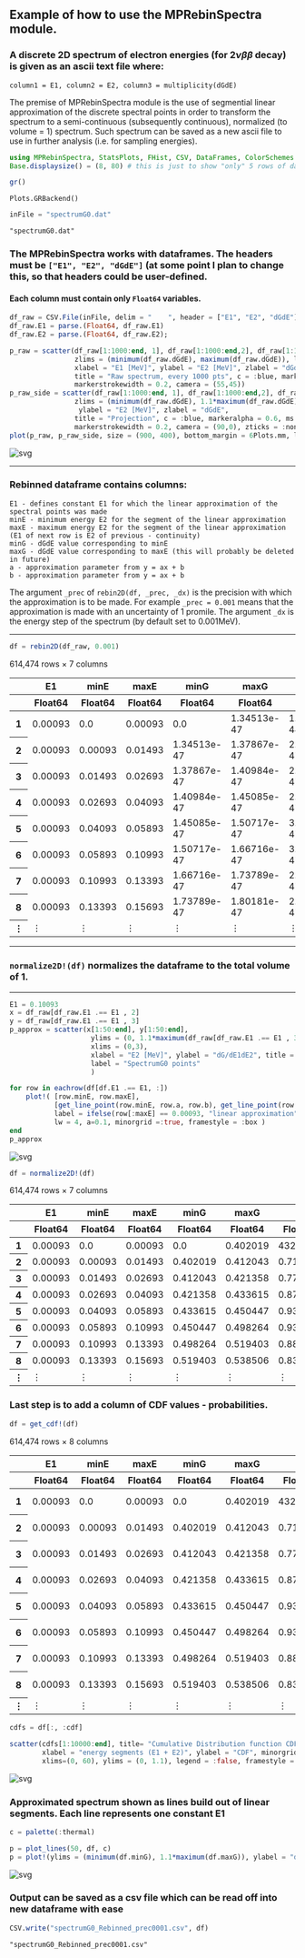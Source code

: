 ## Example of how to use the MPRebinSpectra module. 
### A discrete 2D spectrum of electron energies (for $2\nu\beta\beta$ decay) is given as an ascii text file where:
    column1 = E1, column2 = E2, column3 = multiplicity(dGdE)

The premise of MPRebinSpectra module is the use of segmential linear approximation of the discrete spectral points in order to transform the spectrum to a semi-continuous (subsequently continuous), normalized (to volume = 1) spectrum. Such spectrum can be saved as a new ascii file to use in further analysis (i.e. for sampling energies).  


```julia
using MPRebinSpectra, StatsPlots, FHist, CSV, DataFrames, ColorSchemes
Base.displaysize() = (8, 80) # this is just to show "only" 5 rows of dataframes
```


```julia
gr()
```




    Plots.GRBackend()




```julia
inFile = "spectrumG0.dat"
```




    "spectrumG0.dat"



### The MPRebinSpectra works with dataframes. The headers must be ```["E1", "E2", "dGdE"]``` (at some point I plan to change this, so that headers could be user-defined. 

#### Each column must contain only ```Float64``` variables. 


```julia
df_raw = CSV.File(inFile, delim = "    ", header = ["E1", "E2", "dGdE"]) |> DataFrame
df_raw.E1 = parse.(Float64, df_raw.E1)
df_raw.E2 = parse.(Float64, df_raw.E2);
```


```julia
p_raw = scatter(df_raw[1:1000:end, 1], df_raw[1:1000:end,2], df_raw[1:1000:end,3],
                zlims = (minimum(df_raw.dGdE), maximum(df_raw.dGdE)), legend = :false,
                xlabel = "E1 [MeV]", ylabel = "E2 [MeV]", zlabel = "dGdE", 
                title = "Raw spectrum, every 1000 pts", c = :blue, markeralpha = 1, ms = 2.5,
                markerstrokewidth = 0.2, camera = (55,45))
p_raw_side = scatter(df_raw[1:1000:end, 1], df_raw[1:1000:end,2], df_raw[1:1000:end,3],
                zlims = (minimum(df_raw.dGdE), 1.1*maximum(df_raw.dGdE)), legend = :false,
                 ylabel = "E2 [MeV]", zlabel = "dGdE", 
                title = "Projection", c = :blue, markeralpha = 0.6, ms = 4,
                markerstrokewidth = 0.2, camera = (90,0), zticks = :none)
plot(p_raw, p_raw_side, size = (900, 400), bottom_margin = 6Plots.mm, left_margin = 6Plots.mm)
```




    
![svg](output_6_0.svg)
    



----------------------------------------

### Rebinned dataframe contains columns:
    E1 - defines constant E1 for which the linear approximation of the spectral points was made
    minE - minimum energy E2 for the segment of the linear approximation 
    maxE - maximum energy E2 for the segment of the linear approximation (E1 of next row is E2 of previous - continuity)
    minG - dGdE value corresponding to minE 
    maxG - dGdE value corresponding to maxE (this will probably be deleted in future)
    a - approximation parameter from y = ax + b
    b - approximation parameter from y = ax + b
    
The argument ```_prec``` of ```rebin2D(df, _prec, _dx)``` is the precision with which the approximation is to be made. For example ```_prec = 0.001``` means that the approximation is made with an uncertainty of 1 promile. The argument ```_dx``` is the energy step of the spectrum (by default set to 0.001MeV). 

-------------------------------------------------------------------


```julia
df = rebin2D(df_raw, 0.001)
```




<div class="data-frame"><p>614,474 rows × 7 columns</p><table class="data-frame"><thead><tr><th></th><th>E1</th><th>minE</th><th>maxE</th><th>minG</th><th>maxG</th><th>a</th><th>b</th></tr><tr><th></th><th title="Float64">Float64</th><th title="Float64">Float64</th><th title="Float64">Float64</th><th title="Float64">Float64</th><th title="Float64">Float64</th><th title="Float64">Float64</th><th title="Float64">Float64</th></tr></thead><tbody><tr><th>1</th><td>0.00093</td><td>0.0</td><td>0.00093</td><td>0.0</td><td>1.34513e-47</td><td>1.44638e-44</td><td>0.0</td></tr><tr><th>2</th><td>0.00093</td><td>0.00093</td><td>0.01493</td><td>1.34513e-47</td><td>1.37867e-47</td><td>2.39571e-47</td><td>1.3429e-47</td></tr><tr><th>3</th><td>0.00093</td><td>0.01493</td><td>0.02693</td><td>1.37867e-47</td><td>1.40984e-47</td><td>2.5975e-47</td><td>1.33989e-47</td></tr><tr><th>4</th><td>0.00093</td><td>0.02693</td><td>0.04093</td><td>1.40984e-47</td><td>1.45085e-47</td><td>2.92929e-47</td><td>1.33095e-47</td></tr><tr><th>5</th><td>0.00093</td><td>0.04093</td><td>0.05893</td><td>1.45085e-47</td><td>1.50717e-47</td><td>3.12889e-47</td><td>1.32278e-47</td></tr><tr><th>6</th><td>0.00093</td><td>0.05893</td><td>0.10993</td><td>1.50717e-47</td><td>1.66716e-47</td><td>3.13706e-47</td><td>1.3223e-47</td></tr><tr><th>7</th><td>0.00093</td><td>0.10993</td><td>0.13393</td><td>1.66716e-47</td><td>1.73789e-47</td><td>2.94708e-47</td><td>1.34319e-47</td></tr><tr><th>8</th><td>0.00093</td><td>0.13393</td><td>0.15693</td><td>1.73789e-47</td><td>1.80181e-47</td><td>2.77913e-47</td><td>1.36568e-47</td></tr><tr><th>&vellip;</th><td>&vellip;</td><td>&vellip;</td><td>&vellip;</td><td>&vellip;</td><td>&vellip;</td><td>&vellip;</td><td>&vellip;</td></tr></tbody></table></div>



----------------------------

### ```normalize2D!(df)``` normalizes the dataframe to the total volume of 1. 

-----------------------------


```julia
E1 = 0.10093
x = df_raw[df_raw.E1 .== E1 , 2]
y = df_raw[df_raw.E1 .== E1 , 3]
p_approx = scatter(x[1:50:end], y[1:50:end],
                    ylims = (0, 1.1*maximum(df_raw[df_raw.E1 .== E1 , 3])),
                    xlims = (0,3),
                    xlabel = "E2 [MeV]", ylabel = "dG/dE1dE2", title = "E1 = $E1 MeV; every 50 points",
                    label = "SpectrumG0 points"
                    )

for row in eachrow(df[df.E1 .== E1, :])
    plot!( [row.minE, row.maxE], 
           [get_line_point(row.minE, row.a, row.b), get_line_point(row.maxE, row.a, row.b)], 
           label = ifelse(row[:maxE] == 0.00093, "linear approximation", ""), 
           lw = 4, a=0.1, minorgrid =:true, framestyle = :box )
end
p_approx
```




    
![svg](output_10_0.svg)
    




```julia
df = normalize2D!(df)
```




<div class="data-frame"><p>614,474 rows × 7 columns</p><table class="data-frame"><thead><tr><th></th><th>E1</th><th>minE</th><th>maxE</th><th>minG</th><th>maxG</th><th>a</th><th>b</th></tr><tr><th></th><th title="Float64">Float64</th><th title="Float64">Float64</th><th title="Float64">Float64</th><th title="Float64">Float64</th><th title="Float64">Float64</th><th title="Float64">Float64</th><th title="Float64">Float64</th></tr></thead><tbody><tr><th>1</th><td>0.00093</td><td>0.0</td><td>0.00093</td><td>0.0</td><td>0.402019</td><td>432.278</td><td>0.0</td></tr><tr><th>2</th><td>0.00093</td><td>0.00093</td><td>0.01493</td><td>0.402019</td><td>0.412043</td><td>0.716006</td><td>0.401353</td></tr><tr><th>3</th><td>0.00093</td><td>0.01493</td><td>0.02693</td><td>0.412043</td><td>0.421358</td><td>0.776314</td><td>0.400452</td></tr><tr><th>4</th><td>0.00093</td><td>0.02693</td><td>0.04093</td><td>0.421358</td><td>0.433615</td><td>0.875475</td><td>0.397782</td></tr><tr><th>5</th><td>0.00093</td><td>0.04093</td><td>0.05893</td><td>0.433615</td><td>0.450447</td><td>0.93513</td><td>0.39534</td></tr><tr><th>6</th><td>0.00093</td><td>0.05893</td><td>0.10993</td><td>0.450447</td><td>0.498264</td><td>0.937572</td><td>0.395196</td></tr><tr><th>7</th><td>0.00093</td><td>0.10993</td><td>0.13393</td><td>0.498264</td><td>0.519403</td><td>0.880794</td><td>0.401438</td></tr><tr><th>8</th><td>0.00093</td><td>0.13393</td><td>0.15693</td><td>0.519403</td><td>0.538506</td><td>0.830598</td><td>0.408161</td></tr><tr><th>&vellip;</th><td>&vellip;</td><td>&vellip;</td><td>&vellip;</td><td>&vellip;</td><td>&vellip;</td><td>&vellip;</td><td>&vellip;</td></tr></tbody></table></div>



### Last step is to add a column of CDF values - probabilities. 


```julia
df = get_cdf!(df)
```




<div class="data-frame"><p>614,474 rows × 8 columns</p><table class="data-frame"><thead><tr><th></th><th>E1</th><th>minE</th><th>maxE</th><th>minG</th><th>maxG</th><th>a</th><th>b</th><th>cdf</th></tr><tr><th></th><th title="Float64">Float64</th><th title="Float64">Float64</th><th title="Float64">Float64</th><th title="Float64">Float64</th><th title="Float64">Float64</th><th title="Float64">Float64</th><th title="Float64">Float64</th><th title="Float64">Float64</th></tr></thead><tbody><tr><th>1</th><td>0.00093</td><td>0.0</td><td>0.00093</td><td>0.0</td><td>0.402019</td><td>432.278</td><td>0.0</td><td>1.86939e-7</td></tr><tr><th>2</th><td>0.00093</td><td>0.00093</td><td>0.01493</td><td>0.402019</td><td>0.412043</td><td>0.716006</td><td>0.401353</td><td>5.88537e-6</td></tr><tr><th>3</th><td>0.00093</td><td>0.01493</td><td>0.02693</td><td>0.412043</td><td>0.421358</td><td>0.776314</td><td>0.400452</td><td>1.08858e-5</td></tr><tr><th>4</th><td>0.00093</td><td>0.02693</td><td>0.04093</td><td>0.421358</td><td>0.433615</td><td>0.875475</td><td>0.397782</td><td>1.68706e-5</td></tr><tr><th>5</th><td>0.00093</td><td>0.04093</td><td>0.05893</td><td>0.433615</td><td>0.450447</td><td>0.93513</td><td>0.39534</td><td>2.48272e-5</td></tr><tr><th>6</th><td>0.00093</td><td>0.05893</td><td>0.10993</td><td>0.450447</td><td>0.498264</td><td>0.937572</td><td>0.395196</td><td>4.90193e-5</td></tr><tr><th>7</th><td>0.00093</td><td>0.10993</td><td>0.13393</td><td>0.498264</td><td>0.519403</td><td>0.880794</td><td>0.401438</td><td>6.12313e-5</td></tr><tr><th>8</th><td>0.00093</td><td>0.13393</td><td>0.15693</td><td>0.519403</td><td>0.538506</td><td>0.830598</td><td>0.408161</td><td>7.33972e-5</td></tr><tr><th>&vellip;</th><td>&vellip;</td><td>&vellip;</td><td>&vellip;</td><td>&vellip;</td><td>&vellip;</td><td>&vellip;</td><td>&vellip;</td><td>&vellip;</td></tr></tbody></table></div>




```julia
cdfs = df[:, :cdf]

scatter(cdfs[1:10000:end], title= "Cumulative Distribution function CDF; every 1e3",
        xlabel = "energy segments (E1 + E2)", ylabel = "CDF", minorgrid = :true, 
        xlims=(0, 60), ylims = (0, 1.1), legend = :false, framestyle = :box)
```




    
![svg](output_14_0.svg)
    



### Approximated spectrum shown as lines build out of linear segments. Each line represents one constant E1



```julia
c = palette(:thermal)

p = plot_lines(50, df, c)
p = plot!(ylims = (minimum(df.minG), 1.1*maximum(df.maxG)), ylabel = "dG/dE1dE2")
```




    
![svg](output_16_0.svg)
    



### Output can be saved as a csv file which can be read off into new dataframe with ease


```julia
CSV.write("spectrumG0_Rebinned_prec0001.csv", df)
```




    "spectrumG0_Rebinned_prec0001.csv"


